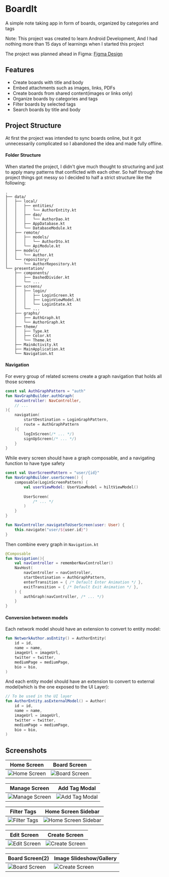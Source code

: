 # BoardIt
A simple note taking app in form of boards, organized by categories and tags

Note: This project was created to learn Android Development, And I had nothing more than 15 days of learnings when I started this project

The project was planned ahead in Figma: [Figma Design](https://www.figma.com/file/0DD4oZPlBsTaQDvYj54lC8/BoardIt-App-Design?type=design&node-id=224%3A120&mode=design&t=jb0UwbWuopodZinF-1)

## Features
- Create boards with title and body
- Embed attachments such as images, links, PDFs
- Create boards from shared content(images or links only)
- Organize boards by categories and tags
- Filter boards by selected tags
- Search boards by title and body

## Project Structure
At first the project was intended to sync boards online, but it got unnecessarily complicated so I abandoned the idea and made fully offline.

#### Folder Structure
When started the project, I didn't give much thought to structuring and just to apply many patterns that conflicted with each other. So half through the project things got messy so I decided to half a strict structure like the following:

    .
    ├── data/
    │   ├── local/
    │   │   ├── entities/
    │   │   │   └── AuthorEntity.kt
    │   │   ├── dao/
    │   │   │   └── AuthorDao.kt
    │   │   ├── AppDatabase.kt
    │   │   └── DatabaseModule.kt
    │   ├── remote/
    │   │   ├── models/
    │   │   │   └── AuthorDto.kt
    │   │   └── ApiModule.kt
    │   ├── models/
    │   │   └── Author.kt
    │   └── repository/
    │       └── AuthorRepository.kt
    └── presentation/
        ├── components/
        │   ├── DashedDivider.kt
        │   └── ...
        ├── screens/
        │   ├── login/
        │   │   ├── LoginScreen.kt
        │   │   ├── LoginViewModel.kt
        │   │   └── LoginState.kt
        │   └── ...
        ├── graphs/
        │   ├── AuthGraph.kt
        │   └── AuthorGraph.kt
        ├── theme/
        │   ├── Type.kt
        │   ├── Color.kt
        │   └── Theme.kt
        ├── MainActivity.kt
        ├── MainApplication.kt
        └── Navigation.kt


#### Navigation
For every group of related screens create a graph navigation that holds all those screens

```kotlin
const val AuthGraphPattern = "auth"  
fun NavGraphBuilder.authGraph(
	navController: NavController,
	// ...
){  
	navigation(  
		startDestination = LoginGraphPattern,  
		route = AuthGraphPattern  
	){  
		logInScreen(/* ... */) 
		signUpScreen(/* ... */) 
	}  
}
```

While every screen should have a graph composable, and a navigating function to have type safety

```kotlin
const val UserScreenPattern = "user/{id}"
fun NavGraphBuilder.userScreen() {
	composable(LoginScreenPattern) {  
		val userViewModel: UserViewModel = hiltViewModel()  
		  
		UserScreen(  
			/* ... */
		)  
	}
}

fun NavController.navigateToUserScreen(user: User) {
	this.navigate("user/${user.id}")
}

```

Then combine every graph in `Navigation.kt`

```kotlin
@Composable
fun Navigation(){
	val navController = rememberNavController()
	NavHost(
        navController = navController,
        startDestination = AuthGraphPattern,
        enterTransition = { /* Default Enter Animation */ },
        exitTransition = { /* Default Exit Animation */ },
    ) {
        authGraph(navController, /* ... */)
    }
}
```

#### Conversion between models
Each network model should have an extension to convert to entity model:
```kotlin
fun NetworkAuthor.asEntity() = AuthorEntity(
    id = id,
    name = name,
    imageUrl = imageUrl,
    twitter = twitter,
    mediumPage = mediumPage,
    bio = bio,
)
```

And each entity model should have an extension to convert to external model(which is the one exposed to the UI Layer):
```kotlin
// To be used in the UI layer
fun AuthorEntity.asExternalModel() = Author(
    id = id,
    name = name,
    imageUrl = imageUrl,
    twitter = twitter,
    mediumPage = mediumPage,
    bio = bio,
)
```

## Screenshots

| Home Screen | Board Screen |
|---|---|
| ![Home Screen](</screenshots/Screenshot 4.jpg>) | ![Board Screen](</screenshots/Screenshot 5.jpg>) |

| Manage Screen | Add Tag Modal |
|---|---|
| ![Manage Screen](</screenshots/Screenshot 8.jpg>) | ![Add Tag Modal](</screenshots/Screenshot 9.jpg>) |

| Filter Tags | Home Screen Sidebar |
|---|---|
| ![Filter Tags](</screenshots/Screenshot 7.jpg>) | ![Home Screen Sidebar](</screenshots/Screenshot 6.jpg>) |

| Edit Screen | Create Screen |
|---|---|
| ![Edit Screen](</screenshots/Screenshot 1.jpg>) | ![Create Screen](</screenshots/Screenshot 10.jpg>) |

| Board Screen(2) | Image Slideshow/Gallery |
|---|---|
| ![Board Screen](</screenshots/Screenshot 2.jpg>) | ![Create Screen](</screenshots/Screenshot 3.jpg>) |
